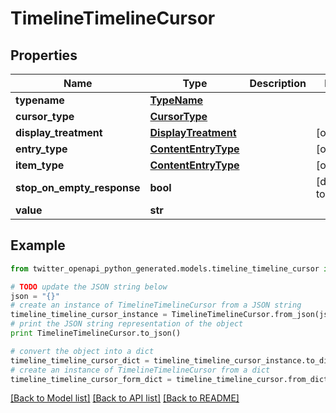 # TimelineTimelineCursor


## Properties

Name | Type | Description | Notes
------------ | ------------- | ------------- | -------------
**typename** | [**TypeName**](TypeName.md) |  | 
**cursor_type** | [**CursorType**](CursorType.md) |  | 
**display_treatment** | [**DisplayTreatment**](DisplayTreatment.md) |  | [optional] 
**entry_type** | [**ContentEntryType**](ContentEntryType.md) |  | [optional] 
**item_type** | [**ContentEntryType**](ContentEntryType.md) |  | [optional] 
**stop_on_empty_response** | **bool** |  | [default to False]
**value** | **str** |  | 

## Example

```python
from twitter_openapi_python_generated.models.timeline_timeline_cursor import TimelineTimelineCursor

# TODO update the JSON string below
json = "{}"
# create an instance of TimelineTimelineCursor from a JSON string
timeline_timeline_cursor_instance = TimelineTimelineCursor.from_json(json)
# print the JSON string representation of the object
print TimelineTimelineCursor.to_json()

# convert the object into a dict
timeline_timeline_cursor_dict = timeline_timeline_cursor_instance.to_dict()
# create an instance of TimelineTimelineCursor from a dict
timeline_timeline_cursor_form_dict = timeline_timeline_cursor.from_dict(timeline_timeline_cursor_dict)
```
[[Back to Model list]](../README.md#documentation-for-models) [[Back to API list]](../README.md#documentation-for-api-endpoints) [[Back to README]](../README.md)


